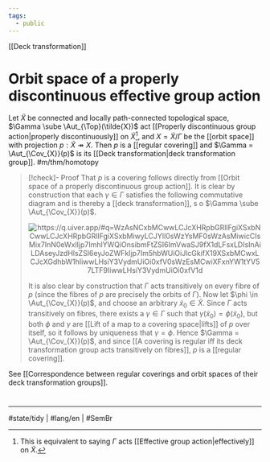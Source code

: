 ```yaml
---
tags:
  - public
---
```

[[Deck transformation]]
# Orbit space of a properly discontinuous effective group action

Let $\tilde{X}$ be connected and locally path-connected topological space, 
$\Gamma \sube \Aut_{\Top}(\tilde{X})$ act [[Properly discontinuous group action|properly discontinuously]] on $\tilde{X}$[^equiv],
and $X = \tilde{X}/\Gamma$ be the [[orbit space]] with projection $p : \tilde{X} \twoheadrightarrow X$.
Then $p$ is a [[regular covering]] and $\Gamma = \Aut_{\Cov_{X}}(p)$ is its [[Deck transformation|deck transformation group]]. #m/thm/homotopy 

[^equiv]: This is equivalent to saying $\Gamma$ acts [[Effective group action|effectively]] on $\tilde{X}$.

> [!check]- Proof
> That $p$ is a covering follows directly from [[Orbit space of a properly discontinuous group action]].
> It is clear by construction that each $\gamma \in \Gamma$ satisfies the following commutative diagram and is thereby a [[deck transformation]], s
> o $\Gamma \sube \Aut_{\Cov_{X}}(p)$.
> 
> <p align="center"><img align="center" src="https://i.upmath.me/svg/%0A%5Cusetikzlibrary%7Bcalc%7D%0A%5Cusetikzlibrary%7Bdecorations.pathmorphing%7D%0A%5Ctikzset%7Bcurve%2F.style%3D%7Bsettings%3D%7B%231%7D%2Cto%20path%3D%7B(%5Ctikztostart)%0A%20%20%20%20..%20controls%20(%24(%5Ctikztostart)!%5Cpv%7Bpos%7D!(%5Ctikztotarget)!%5Cpv%7Bheight%7D!270%3A(%5Ctikztotarget)%24)%0A%20%20%20%20and%20(%24(%5Ctikztostart)!1-%5Cpv%7Bpos%7D!(%5Ctikztotarget)!%5Cpv%7Bheight%7D!270%3A(%5Ctikztotarget)%24)%0A%20%20%20%20..%20(%5Ctikztotarget)%5Ctikztonodes%7D%7D%2C%0A%20%20%20%20settings%2F.code%3D%7B%5Ctikzset%7Bquiver%2F.cd%2C%231%7D%0A%20%20%20%20%20%20%20%20%5Cdef%5Cpv%23%231%7B%5Cpgfkeysvalueof%7B%2Ftikz%2Fquiver%2F%23%231%7D%7D%7D%2C%0A%20%20%20%20quiver%2F.cd%2Cpos%2F.initial%3D0.35%2Cheight%2F.initial%3D0%7D%0A%5Ctikzset%7Btail%20reversed%2F.code%3D%7B%5Cpgfsetarrowsstart%7Btikzcd%20to%7D%7D%7D%0A%5Ctikzset%7B2tail%2F.code%3D%7B%5Cpgfsetarrowsstart%7BImplies%5Breversed%5D%7D%7D%7D%0A%5Ctikzset%7B2tail%20reversed%2F.code%3D%7B%5Cpgfsetarrowsstart%7BImplies%7D%7D%7D%0A%5Ctikzset%7Bno%20body%2F.style%3D%7B%2Ftikz%2Fdash%20pattern%3Don%200%20off%201mm%7D%7D%0A%25%20https%3A%2F%2Fq.uiver.app%2F%23q%3DWzAsNCxbMCwwLCJcXHRpbGRlIFgiXSxbNCwwLCJcXHRpbGRlIFgiXSxbMiwyLCJYIl0sWzYsMF0sWzAsMiwicCIsMix7InN0eWxlIjp7ImhlYWQiOnsibmFtZSI6ImVwaSJ9fX1dLFsxLDIsInAiLDAseyJzdHlsZSI6eyJoZWFkIjp7Im5hbWUiOiJlcGkifX19XSxbMCwxLCJcXGdhbW1hIiwwLHsiY3VydmUiOi0xfV0sWzEsMCwiXFxnYW1tYV57LTF9IiwwLHsiY3VydmUiOi0xfV1d%0A%5Cbegin%7Btikzcd%7D%5Bampersand%20replacement%3D%5C%26%5D%0A%09%7B%5Ctilde%20X%7D%20%5C%26%5C%26%5C%26%5C%26%20%7B%5Ctilde%20X%7D%20%5C%26%5C%26%20%7B%7D%20%5C%5C%0A%09%5C%5C%0A%09%5C%26%5C%26%20X%0A%09%5Carrow%5B%22p%22'%2C%20two%20heads%2C%20from%3D1-1%2C%20to%3D3-3%5D%0A%09%5Carrow%5B%22p%22%2C%20two%20heads%2C%20from%3D1-5%2C%20to%3D3-3%5D%0A%09%5Carrow%5B%22%5Cgamma%22%2C%20curve%3D%7Bheight%3D-6pt%7D%2C%20from%3D1-1%2C%20to%3D1-5%5D%0A%09%5Carrow%5B%22%7B%5Cgamma%5E%7B-1%7D%7D%22%2C%20curve%3D%7Bheight%3D-6pt%7D%2C%20from%3D1-5%2C%20to%3D1-1%5D%0A%5Cend%7Btikzcd%7D%0A#invert" alt="https://q.uiver.app/#q=WzAsNCxbMCwwLCJcXHRpbGRlIFgiXSxbNCwwLCJcXHRpbGRlIFgiXSxbMiwyLCJYIl0sWzYsMF0sWzAsMiwicCIsMix7InN0eWxlIjp7ImhlYWQiOnsibmFtZSI6ImVwaSJ9fX1dLFsxLDIsInAiLDAseyJzdHlsZSI6eyJoZWFkIjp7Im5hbWUiOiJlcGkifX19XSxbMCwxLCJcXGdhbW1hIiwwLHsiY3VydmUiOi0xfV0sWzEsMCwiXFxnYW1tYV57LTF9IiwwLHsiY3VydmUiOi0xfV1d" /></p>
> 
> It is also clear by construction that $\Gamma$ acts transitively on every fibre of $p$ (since the fibres of $p$ are precisely the orbits of $\Gamma$).
> Now let $\phi \in \Aut_{\Cov_{X}}(p)$, and choose an arbitrary $\tilde{x}_{0} \in \tilde{X}$.
> Since $\Gamma$ acts transitively on fibres, there exists a $\gamma \in \Gamma$ such that $\gamma(\tilde{x}_{0}) = \phi(\tilde{x}_{0})$,
> but both $\phi$ and $\gamma$ are [[Lift of a map to a covering space|lifts]] of $p$ over itself, so it follows by uniqueness that $\gamma = \phi$.
> Hence $\Gamma = \Aut_{\Cov_{X}}(p)$, 
> and since [[A covering is regular iff its deck transformation group acts transitively on fibres]], $p$ is a [[regular covering]].
> <span class="QED"/>

See [[Correspondence between regular coverings and orbit spaces of their deck transformation groups]].

#
---
#state/tidy | #lang/en | #SemBr
